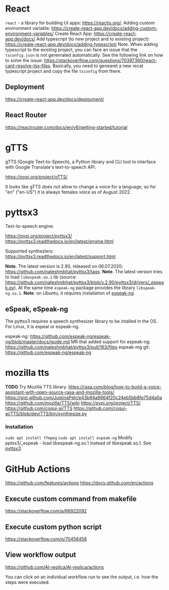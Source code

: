 # React
`react` - a library for building UI apps: https://reactjs.org/.
Adding custom environment variable: https://create-react-app.dev/docs/adding-custom-environment-variables/
Create React App: https://create-react-app.dev/docs/
Add typescript (to new project and to existing project): https://create-react-app.dev/docs/adding-typescript/
Note. When adding typescript to the existing project, you can face an issue that the `tsconfig.json` is not gerenrated automatically. See the following link on how to solve the issue: https://stackoverflow.com/questions/70397360/react-cant-resolve-tsx-files. Basically, you need to genearet a new recat typescript project and copy the file `tsconfig` from there.

## Deployment
https://create-react-app.dev/docs/deployment/


## React Router
https://reactrouter.com/docs/en/v6/getting-started/tutorial

# gTTS

gTTS (Google Text-to-Speech), a Python library and CLI tool to interface with Google Translate's text-to-speech API.

https://pypi.org/project/gTTS/


It looks like gTTS does not allow to change a voice for a language, so for "en" ("en-US") it is always females voice as of August 2022.

# pyttsx3

Text-to-speech engine.

https://pypi.org/project/pyttsx3/
https://pyttsx3.readthedocs.io/en/latest/engine.html

Supported syntheziers: https://pyttsx3.readthedocs.io/en/latest/support.html

**Note**. The latest version is 2.90, released on 06.07.2020: https://github.com/nateshmbhat/pyttsx3/tags.
**Note**. The latest version tries to load `libespeak.so.1` lib (source: https://github.com/nateshmbhat/pyttsx3/blob/v.2.90/pyttsx3/drivers/_espeak.py). At the same time `espeak-ng` package provides the library `libspeak-ng.so.1`.
**Note**. on Ubuntu, it requires installation of [espeak-ng](#espeak-espeak-ng).

## eSpeak, eSpeak-ng

The pyttsx3 requires a speech synthesizer library to be intalled in the OS. For Linux, it is espeal or espeak-ng.

espeak-ng: https://github.com/espeak-ng/espeak-ng/blob/master/docs/guide.md
MR that added support for espeak-ng: https://github.com/nateshmbhat/pyttsx3/pull/163/files
espeak-mg git: https://github.com/espeak-ng/espeak-ng

# mozilla tts

**TODO** Try Mozilla TTS library.
https://rasa.com/blog/how-to-build-a-voice-assistant-with-open-source-rasa-and-mozilla-tools/
https://gist.github.com/JustinaPetr/e43b84a9664f20c24eb5bb8fe75d4a0a
https://github.com/mozilla/TTS/wiki
https://pypi.org/project/TTS/
https://github.com/coqui-ai/TTS
https://github.com/coqui-ai/TTS/blob/dev/TTS/bin/synthesize.py



### Installation

`sudo apt install ffmpeg`
`sudo apt install espeak-ng`
Modify pptsx3/_espeak - load libespeak-ng.so.1 instead of libespeak.so.1. See [pyttsx3](#pyttsx3).

# GitHub Actions

https://github.com/features/actions
https://docs.github.com/en/actions

## Execute custom command from makefile
https://stackoverflow.com/a/66922092

## Execute custom python script

https://stackoverflow.com/q/70458458

## View workflow output

https://github.com/AI-replica/AI-replica/actions

You can click on an individual workflow run to see the output, i.e. how the steps were executed.
